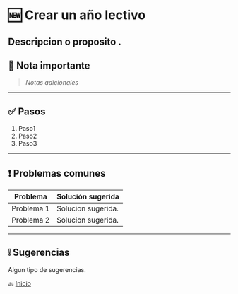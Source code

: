 # 🆕 Crear un año lectivo

Descripcion o proposito
.
---

## 📝 Nota importante

> *Notas adicionales*
---

## ✅ Pasos

1. Paso1
2. Paso2
3. Paso3

---

## ❗ Problemas comunes

| Problema   | Solución sugerida  |
|------------|--------------------|
| Problema 1 | Solucion sugerida. |
| Problema 2 | Solucion sugerida. |

---

## ❕ Sugerencias

Algun tipo de sugerencias.

🔙 [Inicio](../../Index.md)


